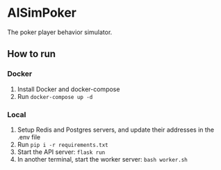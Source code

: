 # AISimPoker

The poker player behavior simulator.

## How to run

### Docker

1. Install Docker and docker-compose
2. Run `docker-compose up -d`

### Local

1. Setup Redis and Postgres servers, and update their addresses in the .env file
2. Run `pip i -r requirements.txt`
3. Start the API server: `flask run`
4. In another terminal, start the worker server: `bash worker.sh`

